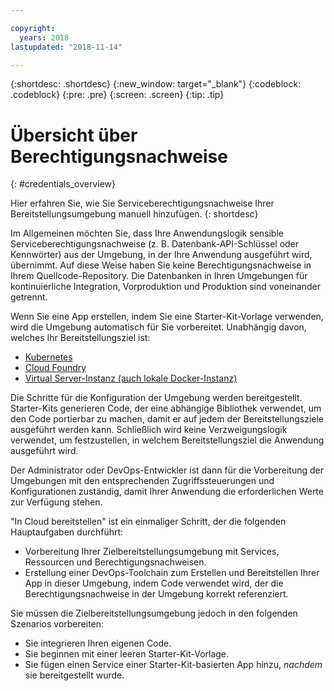 ```yaml
---

copyright:
  years: 2018
lastupdated: "2018-11-14"

---
```


{:shortdesc: .shortdesc}
{:new_window: target="_blank"}
{:codeblock: .codeblock}
{:pre: .pre}
{:screen: .screen}
{:tip: .tip}

# Übersicht über Berechtigungsnachweise
{: #credentials_overview}

Hier erfahren Sie, wie Sie Serviceberechtigungsnachweise Ihrer Bereitstellungsumgebung manuell hinzufügen.
{: shortdesc}

<!-- After PUP: Maybe provide links to the credentials section of the programming guides, such as https://cloud.ibm.com/docs/swift/cloudnative/configuration.html#configuration-->

Im Allgemeinen möchten Sie, dass Ihre Anwendungslogik sensible Serviceberechtigungsnachweise (z. B. Datenbank-API-Schlüssel oder Kennwörter) aus der Umgebung, in der Ihre Anwendung ausgeführt wird, übernimmt. Auf diese Weise haben Sie keine Berechtigungsnachweise in Ihrem Quellcode-Repository. Die Datenbanken in Ihren Umgebungen für kontinuierliche Integration, Vorproduktion und Produktion sind voneinander getrennt.

Wenn Sie eine App erstellen, indem Sie eine Starter-Kit-Vorlage verwenden, wird die Umgebung automatisch für Sie vorbereitet. Unabhängig davon, welches Ihr Bereitstellungsziel ist:
  * [Kubernetes](/docs/apps/creds_kube.html)
  * [Cloud Foundry](/docs/apps/creds_cf.html)
  * [Virtual Server-Instanz (auch lokale Docker-Instanz)](/docs/apps/creds_vsi.html)
  
Die Schritte für die Konfiguration der Umgebung werden bereitgestellt. Starter-Kits generieren Code, der eine abhängige Bibliothek verwendet, um den Code portierbar zu machen, damit er auf jedem der Bereitstellungsziele ausgeführt werden kann. Schließlich wird keine Verzweigungslogik verwendet, um festzustellen, in welchem Bereitstellungsziel die Anwendung ausgeführt wird.

Der Administrator oder DevOps-Entwickler ist dann für die Vorbereitung der Umgebungen mit den entsprechenden Zugriffssteuerungen und Konfigurationen zuständig, damit Ihrer Anwendung die erforderlichen Werte zur Verfügung stehen.

"In Cloud bereitstellen" ist ein einmaliger Schritt, der die folgenden Hauptaufgaben durchführt:
 * Vorbereitung Ihrer Zielbereitstellungsumgebung mit Services, Ressourcen und Berechtigungsnachweisen.
 * Erstellung einer DevOps-Toolchain zum Erstellen und Bereitstellen Ihrer App in dieser Umgebung, indem Code verwendet wird, der die Berechtigungsnachweise in der Umgebung korrekt referenziert.

Sie müssen die Zielbereitstellungsumgebung jedoch in den folgenden Szenarios vorbereiten:
 * Sie integrieren Ihren eigenen Code.
 * Sie beginnen mit einer leeren Starter-Kit-Vorlage.
 * Sie fügen einen Service einer Starter-Kit-basierten App hinzu, _nachdem_ sie bereitgestellt wurde.




